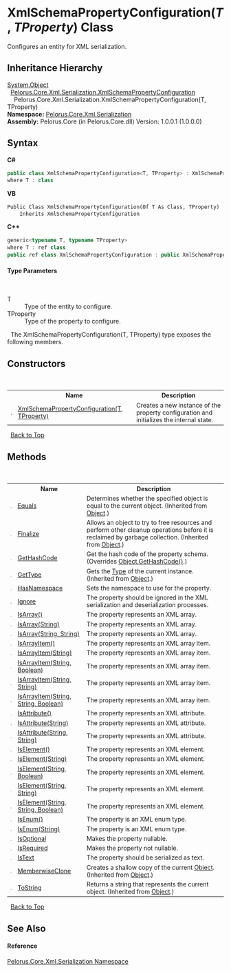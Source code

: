 # XmlSchemaPropertyConfiguration(*T*, *TProperty*) Class
 

Configures an entity for XML serialization.


## Inheritance Hierarchy
<a href="http://msdn2.microsoft.com/en-us/library/e5kfa45b" target="_blank">System.Object</a><br />&nbsp;&nbsp;<a href="B7154FE4">Pelorus.Core.Xml.Serialization.XmlSchemaPropertyConfiguration</a><br />&nbsp;&nbsp;&nbsp;&nbsp;Pelorus.Core.Xml.Serialization.XmlSchemaPropertyConfiguration(T, TProperty)<br />
**Namespace:**&nbsp;<a href="9052B9D6">Pelorus.Core.Xml.Serialization</a><br />**Assembly:**&nbsp;Pelorus.Core (in Pelorus.Core.dll) Version: 1.0.0.1 (1.0.0.0)

## Syntax

**C#**<br />
``` C#
public class XmlSchemaPropertyConfiguration<T, TProperty> : XmlSchemaPropertyConfiguration
where T : class

```

**VB**<br />
``` VB
Public Class XmlSchemaPropertyConfiguration(Of T As Class, TProperty)
	Inherits XmlSchemaPropertyConfiguration
```

**C++**<br />
``` C++
generic<typename T, typename TProperty>
where T : ref class
public ref class XmlSchemaPropertyConfiguration : public XmlSchemaPropertyConfiguration
```


#### Type Parameters
&nbsp;<dl><dt>T</dt><dd>Type of the entity to configure.</dd><dt>TProperty</dt><dd>Type of the property to configure.</dd></dl>&nbsp;
The XmlSchemaPropertyConfiguration(T, TProperty) type exposes the following members.


## Constructors
&nbsp;<table><tr><th></th><th>Name</th><th>Description</th></tr><tr><td>![Public method](media/pubmethod.gif "Public method")</td><td><a href="A45A395C">XmlSchemaPropertyConfiguration(T, TProperty)</a></td><td>
Creates a new instance of the property configuration and initializes the internal state.</td></tr></table>&nbsp;
<a href="#xmlschemapropertyconfiguration(*t*,-*tproperty*)-class">Back to Top</a>

## Methods
&nbsp;<table><tr><th></th><th>Name</th><th>Description</th></tr><tr><td>![Public method](media/pubmethod.gif "Public method")</td><td><a href="http://msdn2.microsoft.com/en-us/library/bsc2ak47" target="_blank">Equals</a></td><td>
Determines whether the specified object is equal to the current object.
 (Inherited from <a href="http://msdn2.microsoft.com/en-us/library/e5kfa45b" target="_blank">Object</a>.)</td></tr><tr><td>![Protected method](media/protmethod.gif "Protected method")</td><td><a href="http://msdn2.microsoft.com/en-us/library/4k87zsw7" target="_blank">Finalize</a></td><td>
Allows an object to try to free resources and perform other cleanup operations before it is reclaimed by garbage collection.
 (Inherited from <a href="http://msdn2.microsoft.com/en-us/library/e5kfa45b" target="_blank">Object</a>.)</td></tr><tr><td>![Public method](media/pubmethod.gif "Public method")</td><td><a href="1B79FC3D">GetHashCode</a></td><td>
Get the hash code of the property schema.
 (Overrides <a href="http://msdn2.microsoft.com/en-us/library/zdee4b3y" target="_blank">Object.GetHashCode()</a>.)</td></tr><tr><td>![Public method](media/pubmethod.gif "Public method")</td><td><a href="http://msdn2.microsoft.com/en-us/library/dfwy45w9" target="_blank">GetType</a></td><td>
Gets the <a href="http://msdn2.microsoft.com/en-us/library/42892f65" target="_blank">Type</a> of the current instance.
 (Inherited from <a href="http://msdn2.microsoft.com/en-us/library/e5kfa45b" target="_blank">Object</a>.)</td></tr><tr><td>![Public method](media/pubmethod.gif "Public method")</td><td><a href="163EBB85">HasNamespace</a></td><td>
Sets the namespace to use for the property.</td></tr><tr><td>![Public method](media/pubmethod.gif "Public method")</td><td><a href="9DF48210">Ignore</a></td><td>
The property should be ignored in the XML serialization and deserialization processes.</td></tr><tr><td>![Public method](media/pubmethod.gif "Public method")</td><td><a href="3041FF91">IsArray()</a></td><td>
The property represents an XML array.</td></tr><tr><td>![Public method](media/pubmethod.gif "Public method")</td><td><a href="7A543DAC">IsArray(String)</a></td><td>
The property represents an XML array.</td></tr><tr><td>![Public method](media/pubmethod.gif "Public method")</td><td><a href="624A9B7D">IsArray(String, String)</a></td><td>
The property represents an XML array.</td></tr><tr><td>![Public method](media/pubmethod.gif "Public method")</td><td><a href="17402EE0">IsArrayItem()</a></td><td>
The property represents an XML array item.</td></tr><tr><td>![Public method](media/pubmethod.gif "Public method")</td><td><a href="C6ED1DFE">IsArrayItem(String)</a></td><td>
The property represents an XML array item.</td></tr><tr><td>![Public method](media/pubmethod.gif "Public method")</td><td><a href="DEF6C02D">IsArrayItem(String, Boolean)</a></td><td>
The property represents an XML array item.</td></tr><tr><td>![Public method](media/pubmethod.gif "Public method")</td><td><a href="819E34C8">IsArrayItem(String, String)</a></td><td>
The property represents an XML array item.</td></tr><tr><td>![Public method](media/pubmethod.gif "Public method")</td><td><a href="AEE37BCF">IsArrayItem(String, String, Boolean)</a></td><td>
The property represents an XML array item.</td></tr><tr><td>![Public method](media/pubmethod.gif "Public method")</td><td><a href="210B7EC3">IsAttribute()</a></td><td>
The property represents an XML attribute.</td></tr><tr><td>![Public method](media/pubmethod.gif "Public method")</td><td><a href="F684C49C">IsAttribute(String)</a></td><td>
The property represents an XML attribute.</td></tr><tr><td>![Public method](media/pubmethod.gif "Public method")</td><td><a href="992C3937">IsAttribute(String, String)</a></td><td>
The property represents an XML attribute.</td></tr><tr><td>![Public method](media/pubmethod.gif "Public method")</td><td><a href="C28D486">IsElement()</a></td><td>
The property represents an XML element.</td></tr><tr><td>![Public method](media/pubmethod.gif "Public method")</td><td><a href="76FE0957">IsElement(String)</a></td><td>
The property represents an XML element.</td></tr><tr><td>![Public method](media/pubmethod.gif "Public method")</td><td><a href="76FE0956">IsElement(String, Boolean)</a></td><td>
The property represents an XML element.</td></tr><tr><td>![Public method](media/pubmethod.gif "Public method")</td><td><a href="76FE0955">IsElement(String, String)</a></td><td>
The property represents an XML element.</td></tr><tr><td>![Public method](media/pubmethod.gif "Public method")</td><td><a href="76FE0954">IsElement(String, String, Boolean)</a></td><td>
The property represents an XML element.</td></tr><tr><td>![Public method](media/pubmethod.gif "Public method")</td><td><a href="C34EF6D6">IsEnum()</a></td><td>
The property is an XML enum type.</td></tr><tr><td>![Public method](media/pubmethod.gif "Public method")</td><td><a href="48707486">IsEnum(String)</a></td><td>
The property is an XML enum type.</td></tr><tr><td>![Public method](media/pubmethod.gif "Public method")</td><td><a href="8F116F66">IsOptional</a></td><td>
Makes the property nullable.</td></tr><tr><td>![Public method](media/pubmethod.gif "Public method")</td><td><a href="902E2C48">IsRequired</a></td><td>
Makes the property not nullable.</td></tr><tr><td>![Public method](media/pubmethod.gif "Public method")</td><td><a href="9FE3DEC">IsText</a></td><td>
The property should be serialized as text.</td></tr><tr><td>![Protected method](media/protmethod.gif "Protected method")</td><td><a href="http://msdn2.microsoft.com/en-us/library/57ctke0a" target="_blank">MemberwiseClone</a></td><td>
Creates a shallow copy of the current <a href="http://msdn2.microsoft.com/en-us/library/e5kfa45b" target="_blank">Object</a>.
 (Inherited from <a href="http://msdn2.microsoft.com/en-us/library/e5kfa45b" target="_blank">Object</a>.)</td></tr><tr><td>![Public method](media/pubmethod.gif "Public method")</td><td><a href="http://msdn2.microsoft.com/en-us/library/7bxwbwt2" target="_blank">ToString</a></td><td>
Returns a string that represents the current object.
 (Inherited from <a href="http://msdn2.microsoft.com/en-us/library/e5kfa45b" target="_blank">Object</a>.)</td></tr></table>&nbsp;
<a href="#xmlschemapropertyconfiguration(*t*,-*tproperty*)-class">Back to Top</a>

## See Also


#### Reference
<a href="9052B9D6">Pelorus.Core.Xml.Serialization Namespace</a><br />